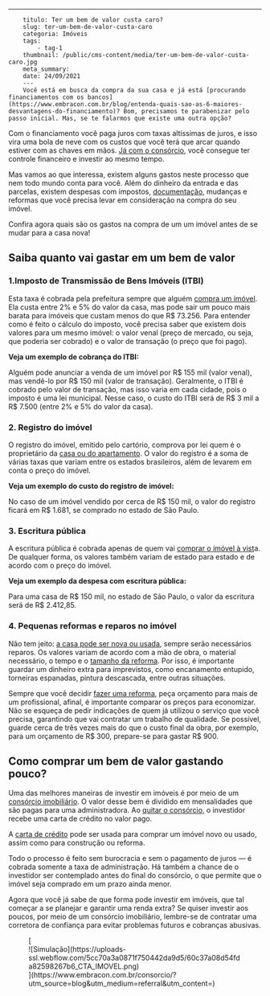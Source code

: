 ---
        titulo: Ter um bem de valor custa caro?
        slug: ter-um-bem-de-valor-custa-caro
        categoria: Imóveis
        tags:
            - tag-1
        thumbnail: /public/cms-content/media/ter-um-bem-de-valor-custa-caro.jpg
        meta_summary: 
        date: 24/09/2021
        ---
        Você está em busca da compra da sua casa e já está [procurando financiamentos com os bancos](https://www.embracon.com.br/blog/entenda-quais-sao-as-6-maiores-desvantagens-do-financiamento)? Bom, precisamos te parabenizar pelo passo inicial. Mas, se te falarmos que existe uma outra opção?

Com o financiamento você paga juros com taxas altíssimas de juros, e isso vira uma bola de neve com os custos que você terá que arcar quando estiver com as chaves em mãos. [Já com o consórcio](https://www.embracon.com.br/blog/como-o-consorcio-de-imoveis-cresceu-ao-longo-de-2020), você consegue ter controle financeiro e investir ao mesmo tempo.

Mas vamos ao que interessa, existem alguns gastos neste processo que nem todo mundo conta para você. Além do dinheiro da entrada e das parcelas, existem despesas com impostos, [documentação](https://www.embracon.com.br/blog/qual-e-a-documentacao-necessaria-para-a-compra-de-um-imovel), mudanças e reformas que você precisa levar em consideração na compra do seu imóvel.

Confira agora quais são os gastos na compra de um um imóvel antes de se mudar para a casa nova!

Saiba quanto vai gastar em um bem de valor 
-------------------------------------------

### 1.Imposto de Transmissão de Bens Imóveis (ITBI) 

Esta taxa é cobrada pela prefeitura sempre que alguém [compra um imóvel](https://www.embracon.com.br/blog/vantagens-de-morar-em-casa-pequena). Ela custa entre 2% e 5% do valor da casa, mas pode sair um pouco mais barata para imóveis que custam menos do que R$ 73.256. Para entender como é feito o cálculo do imposto, você precisa saber que existem dois valores para um mesmo imóvel: o valor venal (preço de mercado, ou seja, que poderia ser cobrado) e o valor de transação (o preço que foi pago).

**Veja um exemplo de cobrança do ITBI:**

Alguém pode anunciar a venda de um imóvel por R$ 155 mil (valor venal), mas vendê-lo por R$ 150 mil (valor de transação). Geralmente, o ITBI é cobrado pelo valor de transação, mas isso varia em cada cidade, pois o imposto é uma lei municipal. Nesse caso, o custo do ITBI será de R$ 3 mil a R$ 7.500 (entre 2% e 5% do valor da casa).

### 2. Registro do imóvel 

O registro do imóvel, emitido pelo cartório, comprova por lei quem é o proprietário da [casa ou do apartamento](https://www.embracon.com.br/blog/casa-ou-apartamento-qual-a-melhor-escolha-para-voce). O valor do registro é a soma de várias taxas que variam entre os estados brasileiros, além de levarem em conta o preço do imóvel.

**Veja um exemplo do custo do registro de imóvel:**

No caso de um imóvel vendido por cerca de R$ 150 mil, o valor do registro ficará em R$ 1.681, se comprado no estado de São Paulo.

### 3. Escritura pública 

A escritura pública é cobrada apenas de quem vai [comprar o imóvel à vist](https://www.embracon.com.br/blog/como-funciona-um-consorcio-de-imoveis-no-brasil)a. De qualquer forma, os valores também variam de estado para estado e de acordo com o preço do imóvel.

**Veja um exemplo da despesa com escritura pública:**

Para uma casa de R$ 150 mil, no estado de São Paulo, o valor da escritura será de R$ 2.412,85.

### 4. Pequenas reformas e reparos no imóvel 

Não tem jeito: [a casa pode ser nova ou usada](https://www.embracon.com.br/blog/imoveis-usados-tem-garantia-no-consorcio), sempre serão necessários reparos. Os valores variam de acordo com a mão de obra, o material necessário, o tempo e o [tamanho da reforma](https://www.embracon.com.br/blog/quer-reformar-sua-casa-nos-temos-5-dicas-para-voce-se-inspirar). Por isso, é importante guardar um dinheiro extra para imprevistos, como encanamento entupido, torneiras espanadas, pintura descascada, entre outras situações.

Sempre que você decidir [fazer uma reforma](https://www.embracon.com.br/blog/guia-completo-de-como-reformar-a-sua-casa-inteira-com-o-consorcio), peça orçamento para mais de um profissional, afinal, é importante comparar os preços para economizar. Não se esqueça de pedir indicações de quem já utilizou o serviço que você precisa, garantindo que vai contratar um trabalho de qualidade. Se possível, guarde cerca de três vezes mais do que o custo final da obra, por exemplo, para um orçamento de R$ 300, prepare-se para gastar R$ 900.

Como comprar um bem de valor gastando pouco? 
---------------------------------------------

Uma das melhores maneiras de investir em imóveis é por meio de um [consórcio imobiliário](https://www.embracon.com.br/blog/por-que-contratar-o-consorcio-imobiliario-embracon). O valor desse bem é dividido em mensalidades que são pagas para uma administradora. Ao [quitar o consórcio](https://www.embracon.com.br/blog/saiba-o-que-fazer-quando-for-contemplado-no-consorcio), o investidor recebe uma carta de crédito no valor pago.

A [carta de crédito](https://www.embracon.com.br/conhecaoconsorcio/o-que-e-carta-de-credito) pode ser usada para comprar um imóvel novo ou usado, assim como para construção ou reforma.

Todo o processo é feito sem burocracia e sem o pagamento de juros — é cobrada somente a taxa de administração. Há também a chance de o investidor ser contemplado antes do final do consórcio, o que permite que o imóvel seja comprado em um prazo ainda menor.

Agora que você já sabe de que forma pode investir em imóveis, que tal começar a se planejar e garantir uma renda extra? Se quiser investir aos poucos, por meio de um consórcio imobiliário, lembre-se de contratar uma corretora de confiança para evitar problemas futuros e cobranças abusivas.

<figure class="w-richtext-figure-type-image w-richtext-align-center">[<div>![Simulação](https://uploads-ssl.webflow.com/5cc70a3a0871f750442da9d5/60c37a08d54fda82598267b6_CTA_IMOVEL.png)</div>](https://www.embracon.com.br/consorcio/?utm_source=blog&utm_medium=referral&utm_content=)</figure>
        